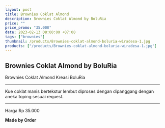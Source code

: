 ```yaml
---
layout: post
title: Brownies Coklat Almond
description: Brownies Coklat Almond by BoluRia
price: ""
price_promo: "35.000"
date: 2023-02-13 08:00:00 +07:00
tags: ["brownies"]
thumbnail: /products/Brownies-coklat-almond-boluria-wiradesa-1.jpg
products: ["/products/Brownies-coklat-almond-boluria-wiradesa-1.jpg"]
---
```


## Brownies Coklat Almond by BoluRia ##

Brownies Coklat Almond Kreasi BoluRia

---

Kue coklat manis bertekstur lembut diproses dengan dipanggang dengan aneka toping sesuai request.

---

Harga Rp 35.000

**Made by Order**
